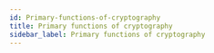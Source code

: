 ```yaml
---
id: Primary-functions-of-cryptography
title: Primary functions of cryptography
sidebar_label: Primary functions of cryptography
---
```



#
